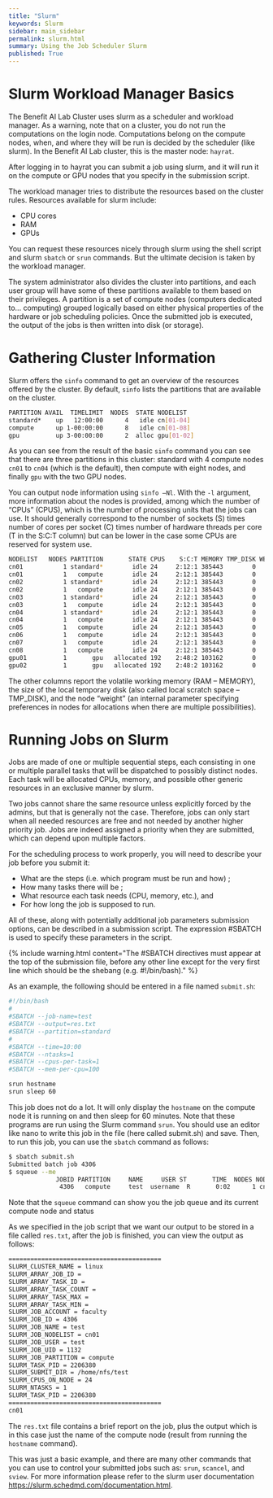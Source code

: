 ```yaml
---
title: "Slurm"
keywords: Slurm
sidebar: main_sidebar
permalink: slurm.html
summary: Using the Job Scheduler Slurm
published: True
---
```


# Slurm Workload Manager Basics

The Benefit AI Lab Cluster uses slurm as a scheduler and workload manager. As a warning, note that on a cluster, you do not run the computations on the login node. Computations belong on
the compute nodes, when, and where they will be run is decided by the scheduler (like slurm). In the Benefit AI Lab cluster, this is the master node: `hayrat`.

After logging in to hayrat you can submit a job using slurm, and it will run it on the compute or GPU nodes that you specify in the submission script.

The workload manager tries to distribute the resources based on the cluster rules. Resources available for slurm include:
- CPU cores
- RAM
- GPUs

You can request these resources nicely through slurm using the shell script and slurm `sbatch` or `srun` commands. But the ultimate decision is taken by the workload manager.

The system administrator also divides the cluster into partitions, and each user group will have some of these partitions available to them based on their privileges. A partition is a set of compute nodes (computers dedicated to... computing) grouped logically based on either physical properties of the hardware or job scheduling policies. Once the submitted job is executed, the output of the jobs is then written into disk (or storage).

# Gathering Cluster Information

Slurm offers the `sinfo` command to get an overview of the resources offered by the cluster. By default, `sinfo` lists the partitions that are available on the cluster.

```bash
PARTITION AVAIL  TIMELIMIT  NODES  STATE NODELIST
standard*    up   12:00:00      4   idle cn[01-04]
compute      up 1-00:00:00      8   idle cn[01-08]
gpu          up 3-00:00:00      2  alloc gpu[01-02]
```

As you can see from the result of the basic `sinfo` command you can see that there are three partitions in this cluster: standard with 4 compute nodes `cn01` to `cn04` (which is the default), then compute with eight nodes, and finally `gpu` with the two GPU nodes.

You can output node information using `sinfo –Nl`. With the `-l` argument, more information about the nodes is provided, among which the number of “CPUs” (CPUS), which is the number of processing units that the jobs can use. It should generally correspond to the number of sockets (S) times number of cores per socket (C) times number of hardware threads per core (T in the S:C:T column) but can be lower in the case some CPUs are reserved for system use.

```bash
NODELIST   NODES PARTITION       STATE CPUS    S:C:T MEMORY TMP_DISK WEIGHT AVAIL_FE REASON              
cn01           1 standard*        idle 24     2:12:1 385443        0      1   (null) none                
cn01           1   compute        idle 24     2:12:1 385443        0      1   (null) none                
cn02           1 standard*        idle 24     2:12:1 385443        0      1   (null) none                
cn02           1   compute        idle 24     2:12:1 385443        0      1   (null) none                
cn03           1 standard*        idle 24     2:12:1 385443        0      1   (null) none                
cn03           1   compute        idle 24     2:12:1 385443        0      1   (null) none                
cn04           1 standard*        idle 24     2:12:1 385443        0      1   (null) none                
cn04           1   compute        idle 24     2:12:1 385443        0      1   (null) none                
cn05           1   compute        idle 24     2:12:1 385443        0      1   (null) none                
cn06           1   compute        idle 24     2:12:1 385443        0      1   (null) none                
cn07           1   compute        idle 24     2:12:1 385443        0      1   (null) none                
cn08           1   compute        idle 24     2:12:1 385443        0      1   (null) none                
gpu01          1       gpu   allocated 192    2:48:2 103162        0      1 gpu,cent none                
gpu02          1       gpu   allocated 192    2:48:2 103162        0      1 gpu,cent none
```

The other columns report the volatile working memory (RAM – MEMORY), the size of the local temporary disk (also called local scratch space – TMP_DISK), and the node “weight” (an internal parameter specifying preferences in nodes for allocations when there are multiple possibilities).

# Running Jobs on Slurm

Jobs are made of one or multiple sequential steps, each consisting in one or multiple parallel tasks that will be dispatched to possibly distinct nodes. Each task will be allocated CPUs, memory, and possible other generic resources in an exclusive manner by slurm.

Two jobs cannot share the same resource unless explicitly forced by the admins, but that is generally not the case. Therefore, jobs can only start when all needed resources are free and not needed by another higher priority job. Jobs are indeed assigned a priority when they are submitted, which can depend upon multiple factors.

For the scheduling process to work properly, you will need to describe your job before you submit
it:

- What are the steps (i.e. which program must be run and how) ;
- How many tasks there will be ;
- What resource each task needs (CPU, memory, etc.), and
- For how long the job is supposed to run.

All of these, along with potentially additional job parameters submission options, can be described in a submission script. The expression #SBATCH is used to specify these parameters in the script.

{% include warning.html content="The #SBATCH directives must appear at the top of the submission file, before any other line except for the very first line which should be the shebang (e.g. #!/bin/bash)." %}


As an example, the following should be entered in a file named `submit.sh`:

```bash
#!/bin/bash
#
#SBATCH --job-name=test
#SBATCH --output=res.txt
#SBATCH --partition=standard
#
#SBATCH --time=10:00
#SBATCH --ntasks=1
#SBATCH --cpus-per-task=1
#SBATCH --mem-per-cpu=100

srun hostname
srun sleep 60
```

This job does not do a lot. It will only display the `hostname` on the compute node it is running on and then sleep for 60 minutes. Note that these programs are run using the Slurm command `srun`.
You should use an editor like nano to write this job in the file (here called submit.sh) and save.
Then, to run this job, you can use the `sbatch` command as follows:

```bash
$ sbatch submit.sh 
Submitted batch job 4306
$ squeue --me
             JOBID PARTITION     NAME     USER ST       TIME  NODES NODELIST(REASON)
              4306   compute     test  username  R       0:02      1 cn01
```

Note that the `squeue` command can show you the job queue and its current compute node and status

As we specified in the job script that we want our output to be stored in a file called `res.txt`, after the job is finished, you can view the output as follows:

```bash
==========================================
SLURM_CLUSTER_NAME = linux
SLURM_ARRAY_JOB_ID = 
SLURM_ARRAY_TASK_ID = 
SLURM_ARRAY_TASK_COUNT = 
SLURM_ARRAY_TASK_MAX = 
SLURM_ARRAY_TASK_MIN = 
SLURM_JOB_ACCOUNT = faculty
SLURM_JOB_ID = 4306
SLURM_JOB_NAME = test
SLURM_JOB_NODELIST = cn01
SLURM_JOB_USER = test
SLURM_JOB_UID = 1132
SLURM_JOB_PARTITION = compute
SLURM_TASK_PID = 2206380
SLURM_SUBMIT_DIR = /home/nfs/test
SLURM_CPUS_ON_NODE = 24
SLURM_NTASKS = 1
SLURM_TASK_PID = 2206380
==========================================
cn01
```

The `res.txt` file contains a brief report on the job, plus the output which is in this case just the name of the compute node (result from running the `hostname` command).

This was just a basic example, and there are many other commands that you can use to control your submitted jobs such as: `srun`, `scancel`, and `sview`. For more information please refer to the slurm user documentation https://slurm.schedmd.com/documentation.html.
